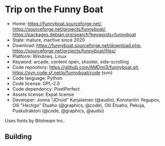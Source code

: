 # Trip on the Funny Boat

- Home: https://funnyboat.sourceforge.net/, https://sourceforge.net/projects/funnyboat/, https://packages.debian.org/search?keywords=funnyboat
- State: mature, inactive since 2020
- Download: https://funnyboat.sourceforge.net/download.php, https://sourceforge.net/projects/funnyboat/files/
- Platform: Windows, Linux
- Keyword: arcade, content open, shooter, side-scrolling
- Code repository: https://github.com/AMDmi3/funnyboat.git, https://svn.code.sf.net/p/funnyboat/code (svn)
- Code language: Python
- Code license: GPL-2.0
- Code dependency: PixelPerfect
- Assets license: Expat license
- Developer: Joona "JDruid" Karjalainen (@audio), Konstantin Yegupov, Olli "Hectigo" Etuaho (@graphics, @code), Olli Etuaho, Pekuja, Puskutraktori (@code, @graphics, @audio)

Uses fonts by Bitstream Inc.

## Building
